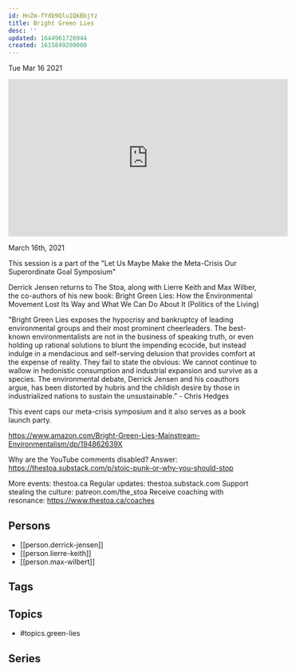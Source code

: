 ```yaml
---
id: HnZm-fYdb9Qlu1QkBbjYz
title: Bright Green Lies
desc: ''
updated: 1644961726944
created: 1615849200000
---
```





Tue Mar 16 2021

<iframe width="560" height="315" src="https://www.youtube.com/embed/-wsVbN8r2AM" title="Bright Green Lies w/ Derrick Jensen, Lierre Keith, and Max Wilbert" frameborder="0" allow="accelerometer; autoplay; clipboard-write; encrypted-media; gyroscope; picture-in-picture" allowfullscreen ></iframe>

March 16th, 2021

This session is a part of the "Let Us Maybe Make the Meta-Crisis Our Superordinate Goal Symposium"

Derrick Jensen returns to The Stoa, along with Lierre Keith and Max Wilber, the co-authors of his new book: Bright Green Lies: How the Environmental Movement Lost Its Way and What We Can Do About It (Politics of the Living)

"Bright Green Lies exposes the hypocrisy and bankruptcy of leading environmental groups and their most prominent cheerleaders. The best-known environmentalists are not in the business of speaking truth, or even holding up rational solutions to blunt the impending ecocide, but instead indulge in a mendacious and self-serving delusion that provides comfort at the expense of reality. They fail to state the obvious: We cannot continue to wallow in hedonistic consumption and industrial expansion and survive as a species. The environmental debate, Derrick Jensen and his coauthors argue, has been distorted by hubris and the childish desire by those in industrialized nations to sustain the unsustainable.” - Chris Hedges

This event caps our meta-crisis symposium and it also serves as a book launch party.

https://www.amazon.com/Bright-Green-Lies-Mainstream-Environmentalism/dp/194862639X

Why are the YouTube comments disabled? Answer: https://thestoa.substack.com/p/stoic-punk-or-why-you-should-stop

More events: thestoa.ca
Regular updates: thestoa.substack.com
Support stealing the culture: patreon.com/the_stoa
Receive coaching with resonance: https://www.thestoa.ca/coaches

## Persons

- [[person.derrick-jensen]]
- [[person.lierre-keith]]
- [[person.max-wilbert]]

## Tags



## Topics

- #topics.green-lies

## Series



